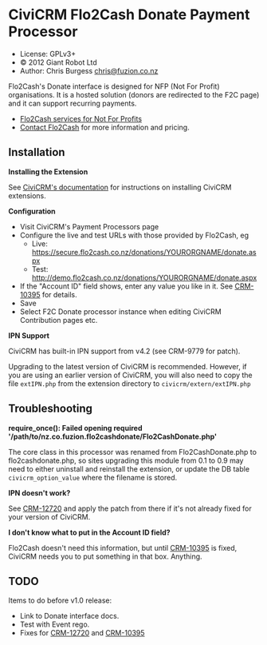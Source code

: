 CiviCRM Flo2Cash Donate Payment Processor
=========================================

* License: GPLv3+
* &copy; 2012 Giant Robot Ltd
* Author: Chris Burgess <chris@fuzion.co.nz>

Flo2Cash's Donate interface is designed for NFP (Not For Profit) organisations.
It is a hosted solution (donors are redirected to the F2C page) and it can
support recurring payments.

* [Flo2Cash services for Not For Profits](http://www.flo2cash.co.nz/notforprofit.php)
* [Contact Flo2Cash](http://www.flo2cash.co.nz/contact.php) for more information and pricing.

Installation
------------

**Installing the Extension**

See [CiviCRM's documentation](http://wiki.civicrm.org/confluence/display/CRMDOC/Extensions)
for instructions on installing CiviCRM extensions.

**Configuration**

* Visit CiviCRM's Payment Processors page
* Configure the live and test URLs with those provided by Flo2Cash, eg
  * Live: https://secure.flo2cash.co.nz/donations/YOURORGNAME/donate.aspx
  * Test: http://demo.flo2cash.co.nz/donations/YOURORGNAME/donate.aspx
* If the "Account ID" field shows, enter any value you like in it. See [CRM-10395](http://issues.civicrm.org/jira/browse/CRM-12720) for details.
* Save
* Select F2C Donate processor instance when editing CiviCRM Contribution pages etc.

**IPN Support**

CiviCRM has built-in IPN support from v4.2 (see CRM-9779 for patch).

Upgrading to the latest version of CiviCRM is recommended. However, if you are
using an earlier version of CiviCRM, you will also need to copy the file
`extIPN.php` from the extension directory to `civicrm/extern/extIPN.php`

Troubleshooting
---------------

**require_once(): Failed opening required '/path/to/nz.co.fuzion.flo2cashdonate/Flo2CashDonate.php'**

The core class in this processor was renamed from Flo2CashDonate.php to
flo2cashdonate.php, so sites upgrading this module from 0.1 to 0.9 may need
to either uninstall and reinstall the extension, or update the DB table
`civicrm_option_value` where the filename is stored.

**IPN doesn't work?**

See [CRM-12720](http://issues.civicrm.org/jira/browse/CRM-12720) and apply the patch from there if it's not already fixed for your version of CiviCRM.

**I don't know what to put in the Account ID field?**

Flo2Cash doesn't need this information, but until [CRM-10395](http://issues.civicrm.org/jira/browse/CRM-10395) is fixed, CiviCRM needs you to put something in that box. Anything.

TODO
----

Items to do before v1.0 release:

* Link to Donate interface docs.
* Test with Event rego.
* Fixes for [CRM-12720](http://issues.civicrm.org/jira/browse/CRM-12720) and [CRM-10395](http://issues.civicrm.org/jira/browse/CRM-10395)
